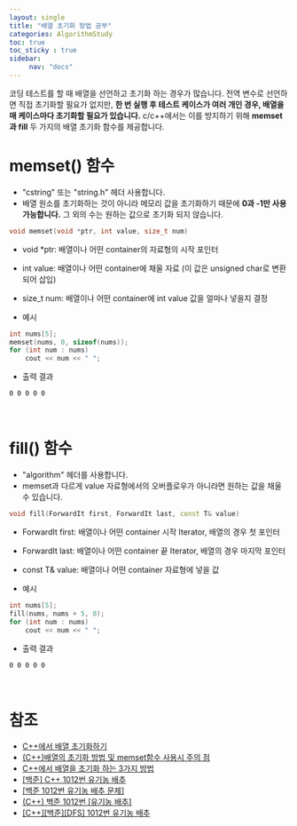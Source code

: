 ```yaml
---
layout: single
title: "배열 초기화 방법 공부"
categories: AlgorithmStudy
toc: true
toc_sticky : true
sidebar:
     nav: "docs"
---
```


코딩 테스트를 할 때 배열을 선언하고 초기화 하는 경우가 많습니다.
전역 변수로 선언하면 직접 초기화할 필요가 없지만, **한 번 실행 후 테스트 케이스가 여러 개인 경우, 배열을 매 케이스마다 초기화할 필요가 있습니다.** 
c/c++에서는 이를 방지하기 위해 **memset과 fill** 두 가지의 배열 초기화 함수를 제공합니다.

# memset() 함수
- "cstring" 또는 "string.h" 헤더 사용합니다.
- 배열 원소를 초기화하는 것이 아니라 메모리 값을 초기화하기 때문에 **0과 -1만 사용가능합니다.** 그 외의 수는 원하는 값으로 초기화 되지 않습니다.

~~~c++
void memset(void *ptr, int value, size_t num)
~~~
- void *ptr: 배열이나 어떤 container의 자료형의 시작 포인터
- int value: 배열이나 어떤 container에 채울 자료 (이 값은 unsigned char로 변환되어 삽입)
- size_t num: 배열이나 어떤 container에 int value 값을 얼마나 넣을지 결정

- 예시
~~~c++
int nums[5];
memset(nums, 0, sizeof(nums));
for (int num : nums)
    cout << num << " ";
~~~
- 출력 결과
~~~
0 0 0 0 0
~~~

<br>

# fill() 함수
- "algorithm" 헤더를 사용합니다.
- memset과 다르게 value 자료형에서의 오버플로우가 아니라면 원하는 값을 채울 수 있습니다.

~~~c++
void fill(ForwardIt first, ForwardIt last, const T& value)
~~~
- ForwardIt first: 배열이나 어떤 container 시작 Iterator, 배열의 경우 첫 포인터
- ForwardIt last: 배열이나 어떤 container 끝 Iterator, 배열의 경우 마지막 포인터
- const T& value: 배열이나 어떤 container 자료형에 넣을 값

- 예시
~~~c++
int nums[5];
fill(nums, nums + 5, 0);
for (int num : nums)
    cout << num << " ";
~~~
- 출력 결과
~~~
0 0 0 0 0
~~~

<br>

# 참조
- [C++에서 배열 초기화하기](https://blog.naver.com/bestowing/221823736677)
- [(C++)배열의 초기화 방법 및 memset함수 사용시 주의 점](https://dev-sbee.tistory.com/101)
- [C++에서 배열을 초기화 하는 3가지 방법](https://almond0115.tistory.com/entry/C%EC%97%90%EC%84%9C-%EB%B0%B0%EC%97%B4%EC%9D%84-%EC%B4%88%EA%B8%B0%ED%99%94-%ED%95%98%EB%8A%94-3%EA%B0%80%EC%A7%80-%EB%B0%A9%EB%B2%95)
- [[백준] C++ 1012번 유기농 배추](https://dangdangee.tistory.com/entry/%EB%B0%B1%EC%A4%80-C-1012%EB%B2%88-%EC%9C%A0%EA%B8%B0%EB%86%8D-%EB%B0%B0%EC%B6%94)
- [[백준 1012번 유기농 배추 문제]](https://ayun-programmer.tistory.com/33)
- [(C++) 백준 1012번 [유기농 배추]](https://faceyourfear.tistory.com/46)
- [[C++][백준][DFS] 1012번 유기농 배추](https://code-kh-studio.tistory.com/5)